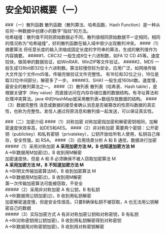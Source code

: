 安全知识概要（一）
===

###（一）散列函数
散列函数（散列算法、哈希函数、Hash Function）是一种从任何一种数据中创建小的数字“指纹”的方法。  
哈希碰撞：散列值不同则原始数据必不同，散列值相同原始数据不一定相同，相同的情况称为"哈希碰撞"，好的散列函数在输入域中很少出现散列冲突。
####（1）摘要算法
将任意长度的输入浓缩成固定长度的字符串的算法，生成的散列值作为内容摘要。
#####1、CRC32
一般生成8位十六进制数，如FA 12 CD 45等。速度较快，做简单的数据验证，如WinRAR、WinZIP等文件验证。
#####2、MD5
一般生成128bit即32位十六进制数。算法较慢但较为安全，应用广泛，如网络传输大文件加个文件md5值，传输完做验证文件完整性。
有16位和32位之分，16位是取32位中间部分，解密多了一步。
#####3、SHA1
一般生成160bit数。速度慢，最安全的散列算法之一。
####（2）散列表
散列表（哈希表、Hash table），是根据关键字（Key value）而直接访问在内存存储位置的数据结构。有寻址算法和处理冲突算法。java 中的HashMap就采用散列表+数组存放数据的结构。
####（3）数据完整性
消息或数据的接受者确认消息是否被篡改的性质叫数据的真实性，也称为完整性。发信人通过将原消息和散列值一起发送，可以保证真实性。

###（二）加密介绍
####（1）对称加密
对称加密指加密和解密密钥相同，加解密速度快效率高，如DES和AES。
####（2）非对称加密
需要两个密钥：公开密钥（publickey）和私有密钥（privatekey），公钥开放给所有人使用，私钥自己保存，安全性强，如 RSA。
####（3）应用场景分析
A 和 B 通信，数据进行加密
#####（1）采用对称加密
**A 采用加密方法 M，B 也知道加密方法 M**  
A->B(数据用M加密过)，B 收到用M解密  
加密速度快，但是 A 和 B 必须确保不被人窃取加密算法 M  
**A 采用加密方法 M，B 不知道加密方法 M**  
A->B(明文传输加密算法M)，B 收到加密算法 M  
A->B(数据用M加密过)，B 收到用M解密  
第一次传输加密算法可能被窃取，不安全  
#####（2）采用非对称加密
A 有公钥，B 有私钥  
A->B(数据用公钥加密过)，B 收到用私钥解密  
加密解密速度慢，但是安全性很高，只要B确保私钥不被窃取，A 也无法用公钥解密自己的数据  
#####（3）实际加密方式
A 有非对称加密公钥和对称密钥，B 有私钥  
A->B(对称密钥用公钥加密)，B 收到用私钥解密得到对称密钥  
A->B(数据用对称密钥加密)，B 收到用对称密钥解密    